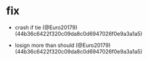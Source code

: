 # fix

* crash if tie (@Euro20179) (44b36c6422f320c09da8c0d6947026f0e9a3a1a5)

* losign more than should (@Euro20179) (44b36c6422f320c09da8c0d6947026f0e9a3a1a5)


